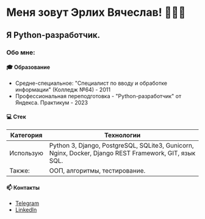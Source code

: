 # Меня зовут Эрлих Вячеслав! 👋👋👋
## Я Python-разработчик.

### Обо мне:

#### 🎓 Образование
- Средне-специальное: "Специалист по вводу и обработке информации" (Колледж №64) - 2011
- Профессиональная переподготовка - "Python-разработчик" от Яндекса. Практикум - 2023

#### 💻 Cтек

| Категория | Технологии |
|----------|----------|
| Использую   | Python 3, Django, PostgreSQL, SQLite3, Gunicorn, Nginx, Docker, Django REST Framework, GIT, язык SQL. |
| Также:   | ООП, алгоритмы, тестирование. |

#### 📫 Контакты
- [Telegram](https://t.me/coolslive)
- [LinkedIn](https://www.linkedin.com/in/coolslive)

